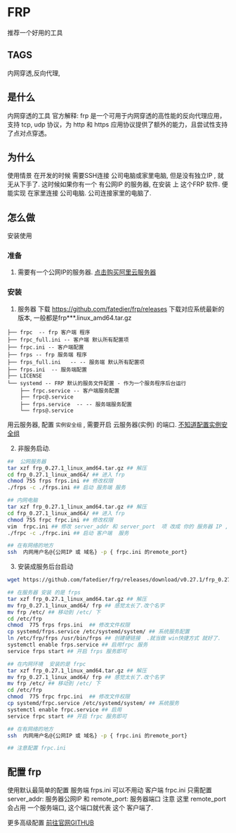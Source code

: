 # FRP
推荐一个好用的工具
## TAGS
内网穿透,反向代理,
## 是什么
内网穿透的工具
官方解释: frp 是一个可用于内网穿透的高性能的反向代理应用，支持 tcp, udp 协议，为 http 和 https 应用协议提供了额外的能力，且尝试性支持了点对点穿透。
## 为什么
使用情景
在开发的时候 需要SSH连接 公司电脑或家里电脑, 但是没有独立IP , 就无从下手了. 
这时候如果你有一个 有公网IP 的服务器, 在安装 上 这个FRP 软件. 便能实现 在家里连接 公司电脑. 公司连接家里的电脑了. 

## 怎么做
安装使用 
### 准备
1. 需要有一个公网IP的服务器.  [点击购买阿里云服务器](https://promotion.aliyun.com/ntms/yunparter/invite.html?userCode=9dt7yvhg)
### 安装
1. 服务器
下载 https://github.com/fatedier/frp/releases  下载对应系统最新的版本, 一般都是frp***.linux_amd64.tar.gz
```目录结构
├── frpc  -- frp 客户端 程序
├── frpc_full.ini -- 客户端 默认所有配置项
├── frpc.ini -- 客户端配置
├── frps -- frp 服务端 程序
├── frps_full.ini   -- -- 服务端 默认所有配置项
├── frps.ini  -- 服务端配置
├── LICENSE
└── systemd -- FRP 默认的服务文件配置 - 作为一个服务程序后台运行
    ├── frpc.service -- 客户端服务配置
    ├── frpc@.service
    ├── frps.service  -- -- 服务端服务配置
    └── frps@.service
```
用云服务器, 配置 `实例安全组` , 需要开启 云服务器(实例) 的端口.
 [不知道配置实例安全组](https://help.aliyun.com/document_detail/25471.html)

2. 非服务启动.

```bash
##  公网服务器
tar xzf frp_0.27.1_linux_amd64.tar.gz ## 解压
cd frp_0.27.1_linux_amd64/ ## 进入 frp
chmod 755 frps frps.ini ## 修改权限
./frps -c ./frps.ini ## 启动 服务端 服务

## 内网电脑
tar xzf frp_0.27.1_linux_amd64.tar.gz ## 解压
cd frp_0.27.1_linux_amd64/ ## 进入 frp
chmod 755 frpc frpc.ini ## 修改权限
vim  frpc.ini ## 修改 server_addr 和 server_port  项 改成 你的 服务器 IP , 在服务器上 6000 就代表这台内网电脑
./frpc -c ./frpc.ini ## 启动 客户端  服务

## 在有网络的地方
ssh  内网用户名@{公网IP 或 域名} -p { frpc.ini 的remote_port}

```

3. 安装成服务后台启动
```bash
wget https://github.com/fatedier/frp/releases/download/v0.27.1/frp_0.27.1_linux_amd64.tar.gz ## 下载

## 在服务器 安装 的是 frps
tar xzf frp_0.27.1_linux_amd64.tar.gz ## 解压
mv frp_0.27.1_linux_amd64/ frp ## 感觉太长了.改个名字
mv frp /etc/ ## 移动到 /etc/ 下
cd /etc/frp
chmod  775 frps frps.ini  ## 修改文件权限
cp systemd/frps.service /etc/systemd/system/ ## 系统服务配置
ln /etc/frp/frps /usr/bin/frps ## 创建硬链接  .就当做 win快捷方式 就好了.
systemctl enable frps.service ## 启用frpc 服务
service frps start ## 开启 frps 服务即可

## 在内网环境  安装的是 frpc
tar xzf frp_0.27.1_linux_amd64.tar.gz ## 解压
mv frp_0.27.1_linux_amd64/ frp ## 感觉太长了.改个名字
mv frp /etc/ ## 移动到 /etc/ 下
cd /etc/frp
chmod  775 frpc frpc.ini  ## 修改文件权限
cp systemd/frpc.service /etc/systemd/system/ ## 系统服务
systemctl enable frpc.service ## 启用
service frpc start ## 开启 frpc 服务即可

## 在有网络的地方
ssh  内网用户名@{公网IP 或 域名} -p { frpc.ini 的remote_port}

## 注意配置 frpc.ini

```
## 配置 frp
使用默认最简单的配置 
服务端 frps.ini  可以不用动
客户端 frpc.ini  只需配置  server_addr: 服务器公网IP 和 remote_port: 服务器端口
注意 这里  remote_port  会占用 一个服务端口, 这个端口就代表 这个 客户端了.

更多高级配置
 [前往官网GITHUB](https://github.com/fatedier/frp/blob/master/README_zh.md)


